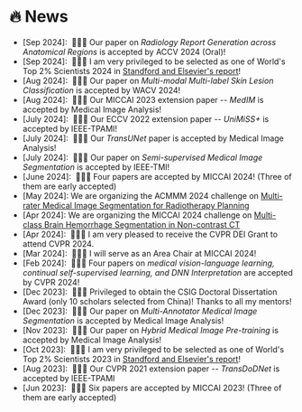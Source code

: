 # 🔥 News
- [Sep 2024]: &nbsp;🎉🎉🎉 Our paper on *Radiology Report Generation across Anatomical Regions* is accepted by ACCV 2024 (Oral)!
- [Sep 2024]: &nbsp;🎉🎉🎉 I am very privileged to be selected as one of World's Top 2% Scientists 2024 in [Standford and Elsevier's report](https://elsevier.digitalcommonsdata.com/datasets/btchxktzyw/7)!
- [Aug 2024]: &nbsp;🎉🎉🎉 Our paper on *Multi-modal Multi-label Skin Lesion Classification* is accepted by WACV 2024!
- [Aug 2024]: &nbsp;🎉🎉🎉 Our MICCAI 2023 extension paper -- *MedIM* is accepted by Medical Image Analysis!
- [July 2024]: &nbsp;🎉🎉🎉 Our ECCV 2022 extension paper -- *UniMiSS+* is accepted by IEEE-TPAMI!
- [July 2024]: &nbsp;🎉🎉🎉 Our *TransUNet* paper is accepted by Medical Image Analysis!
- [July 2024]: &nbsp;🎉🎉🎉 Our paper on *Semi-supervised Medical Image Segmentation* is accepted by IEEE-TMI!
- [June 2024]: &nbsp;🎉🎉🎉 Four papers are accepted by MICCAI 2024! (Three of them are early accepted)
- [May 2024]: We are organizing the ACMMM 2024 challenge on [Multi-rater Medical Image Segmentation for Radiotherapy Planning](https://mmis2024.com/)
- [Apr 2024]: We are organizing the MICCAI 2024 challenge on [Multi-class Brain Hemorrhage Segmentation in Non-contrast CT](https://mbh-seg.com/)
- [Apr 2024]: &nbsp;🎉🎉🎉 I am very pleased to receive the CVPR DEI Grant to attend CVPR 2024.
- [Mar 2024]: &nbsp;🎉🎉🎉 I will serve as an Area Chair at MICCAI 2024!
- [Feb 2024]: &nbsp;🎉🎉🎉 Four papers on *medical vision-language learning, continual self-supervised learning, and DNN Interpretation* are accepted by CVPR 2024!
- [Dec 2023]: &nbsp;🎉🎉🎉 Privileged to obtain the CSIG Doctoral Dissertation Award (only 10 scholars selected from China)! Thanks to all my mentors!
- [Dec 2023]: &nbsp;🎉🎉🎉 Our paper on *Multi-Annotator Medical Image Segmentation* is accepted by Medical Image Analysis!
- [Nov 2023]: &nbsp;🎉🎉🎉 Our paper on *Hybrid Medical Image Pre-training* is accepted by Medical Image Analysis!
- [Oct 2023]: &nbsp;🎉🎉🎉 I am very privileged to be selected as one of World's Top 2% Scientists 2023 in [Standford and Elsevier's report](https://elsevier.digitalcommonsdata.com/datasets/btchxktzyw/6)!
- [Aug 2023]: &nbsp;🎉🎉🎉 Our CVPR 2021 extension paper -- *TransDoDNet* is accepted by IEEE-TPAMI
- [Jun 2023]: &nbsp;🎉🎉🎉 Six papers are accepted by MICCAI 2023! (Three of them are early accepted)
